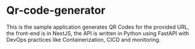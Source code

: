 # Qr-code-generator
This is the sample application  generates QR Codes for the provided URL, the front-end is in NextJS, the API is written in Python using FastAPI with DevOps practices like Containerization, CICD and monitoring.
